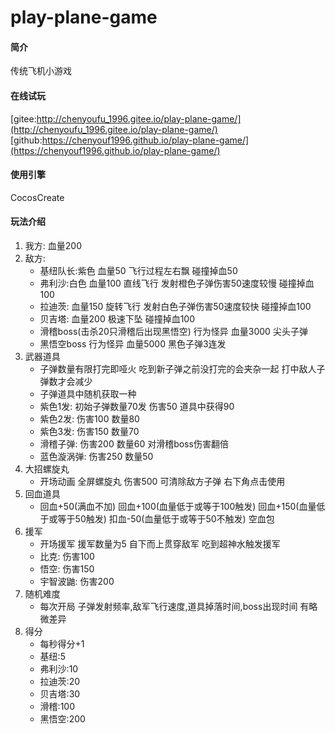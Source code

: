 # play-plane-game

#### 简介
传统飞机小游戏

#### 在线试玩
[gitee:http://chenyoufu_1996.gitee.io/play-plane-game/](http://chenyoufu_1996.gitee.io/play-plane-game/)   
[github:https://chenyouf1996.github.io/play-plane-game/](https://chenyouf1996.github.io/play-plane-game/)

#### 使用引擎
CocosCreate

#### 玩法介绍
1. 我方: 血量200
2. 敌方:
    - 基纽队长:紫色 血量50 飞行过程左右飘 碰撞掉血50
    - 弗利沙:白色 血量100 直线飞行 发射橙色子弹伤害50速度较慢 碰撞掉血100
    - 拉迪茨: 血量150 旋转飞行 发射白色子弹伤害50速度较快 碰撞掉血100
    - 贝吉塔: 血量200 极速下坠 碰撞掉血100
    - 滑稽boss(击杀20只滑稽后出现黑悟空) 行为怪异 血量3000 尖头子弹
    - 黑悟空boss 行为怪异 血量5000 黑色子弹3连发
3. 武器道具
    - 子弹数量有限打完即哑火 吃到新子弹之前没打完的会夹杂一起 打中敌人子弹数才会减少
    - 子弹道具中随机获取一种
    - 紫色1发: 初始子弹数量70发 伤害50 道具中获得90
    - 紫色2发: 伤害100 数量80
    - 紫色3发: 伤害150 数量70
    - 滑稽子弹: 伤害200 数量60 对滑稽boss伤害翻倍
    - 蓝色漩涡弹: 伤害250 数量50
4. 大招螺旋丸
    - 开场动画 全屏螺旋丸 伤害500 可清除敌方子弹 右下角点击使用
5. 回血道具 
    - 回血+50(满血不加) 回血+100(血量低于或等于100触发) 回血+150(血量低于或等于50触发) 扣血-50(血量低于或等于50不触发) 空血包
6. 援军
    - 开场援军 援军数量为5 自下而上贯穿敌军 吃到超神水触发援军
    - 比克: 伤害100
    - 悟空: 伤害150
    - 宇智波鼬: 伤害200
7. 随机难度
    - 每次开局 子弹发射频率,敌军飞行速度,道具掉落时间,boss出现时间 有略微差异
8. 得分
    - 每秒得分+1
    - 基纽:5
    - 弗利沙:10
    - 拉迪茨:20
    - 贝吉塔:30
    - 滑稽:100
    - 黑悟空:200
